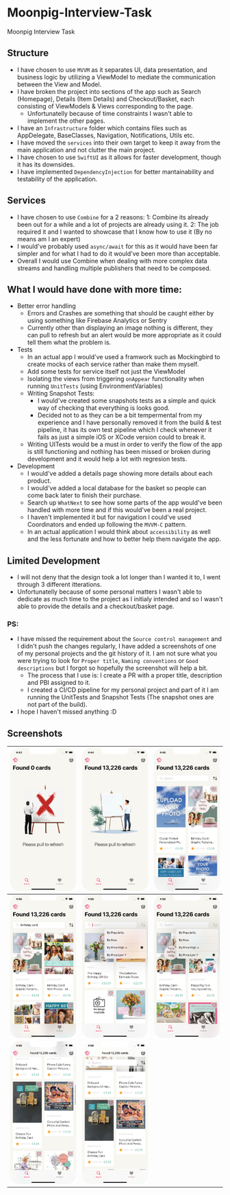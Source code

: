 # Moonpig-Interview-Task
Moonpig Interview Task

## Structure
- I have chosen to use `MVVM` as it separates UI, data presentation, and business logic by utilizing a ViewModel to mediate the communication between the View and Model.
- I have broken the project into sections of the app such as Search (Homepage), Details (Item Details) and Checkout/Basket, each consisting of ViewModels & Views corresponding to the page.
    - Unfortunatelly because of time constraints I wasn't able to implement the other pages.
- I have an `Infrastructure` folder which contains files such as AppDelegate, BaseClasses, Navigation, Notifications, Utils etc.
- I have moved the `services` into their own target to keep it away from the main application and not clutter the main project.
- I have chosen to use `SwiftUI` as it allows for faster development, though it has its downsides.
- I have implemented `DependencyInjection` for better mantainability and testability of the application.
    
## Services
- I have chosen to use `Combine` for a 2 reasons:
    1: Combine its already been out for a while and a lot of projects are already using it.
    2: The job required it and I wanted to showcase that I know how to use it (By no means am I an expert)
- I would've probably used `async/await` for this as it would have been far simpler and for what I had to do it would've been more than acceptable.
- Overall I would use Combine when dealing with more complex data streams and handling multiple publishers that need to be composed.

## What I would have done with more time:
- Better error handling
    - Errors and Crashes are something that should be caught either by using something like Firebase Analytics or Sentry
    - Currently other than displaying an image nothing is different, they can pull to refresh but an alert would be more appropriate as it could tell them what the problem is.
- Tests
    - In an actual app I would've used a framwork such as Mockingbird to create mocks of each service rather than make them myself.
    - Add some tests for service itself not just the ViewModel
    - Isolating the views from triggering `onAppear` functionality when running `UnitTests` (using EnvironmentVariables)
    - Writing Snapshot Tests:
        - I would've created some snapshots tests as a simple and quick way of checking that everything is looks good.
        - Decided not to as they can be a bit tempermental from my experience and I have personally removed it from the build & test pipeline, it has its own test pipeline which I check whenever it fails as just a simple iOS or XCode version could to break it.
    - Writing UITests would be a must in order to verify the flow of the app is still functioning and nothing has been missed or broken during development and it would help a lot with regresion tests.
- Development
    - I would've added a details page showing more details about each product.
    - I would've added a local database for the basket so people can come back later to finish their purchase.
    - Search up `WhatNext` to see how some parts of the app would've been handled with more time and if this would've been a real project.
    - I haven't implemented it but for navigation I could've used Coordinators and ended up following the `MVVM-C` pattern.
    - In an actual application I would think about `accessibility` as well and the less fortunate and how to better help them navigate the app.
    
## Limited Development
- I will not deny that the design took a lot longer than I wanted it to, I went through 3 different itterations.
- Unfortunatelly because of some personal matters I wasn't able to dedicate as much time to the project as I initialy intended and so I wasn't able to provide the details and a checkout/basket page.

### PS:
- I have missed the requirement about the `Source control management` and I didn't push the changes regularly, I have added a screenshots of one of my personal projects and the git history of it. I am not sure what you were trying to look for `Proper title`, `Naming conventions` or `Good descriptions` but I forgot so hopefully the screenshot will help a bit.
    - The process that I use is: I create a PR with a proper title, description and PBI assigned to it.
    - I created a CI/CD pipeline for my personal project and part of it I am running the UnitTests and Snapshot Tests (The snapshot ones are not part of the build).
- I hope I haven't missed anything :D


## Screenshots
| ![](Informations/1.png)  | ![](Informations/2.png)  | ![](Informations/3.png)  |
| ----------------------- | ----------------------- | ----------------------- |
| ![](Informations/4.png)  | ![](Informations/5.png)  | ![](Informations/6.png)  |
| ![](Informations/7.png)  | ![](Informations/8.png)  |                         |
